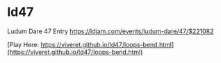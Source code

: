 # ld47
Ludum Dare 47 Entry https://ldjam.com/events/ludum-dare/47/$221082

[Play Here: https://viveret.github.io/ld47/loops-bend.html](https://viveret.github.io/ld47/loops-bend.html)